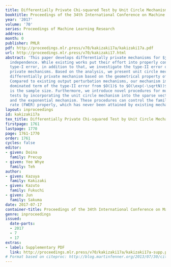 ```yaml
---
title: Differentially Private Chi-squared Test by Unit Circle Mechanism
booktitle: Proceedings of the 34th International Conference on Machine Learning
year: '2017'
volume: '70'
series: Proceedings of Machine Learning Research
address: 
month: 0
publisher: PMLR
pdf: http://proceedings.mlr.press/v70/kakizaki17a/kakizaki17a.pdf
url: http://proceedings.mlr.press/v70/kakizaki17.html
abstract: 'This paper develops differentially private mechanisms for $χ^2$ test of
  independence. While existing works put their effort into properly controlling the
  type-I error, in addition to that, we investigate the type-II error of differentially
  private mechanisms. Based on the analysis, we present unit circle mechanism: a novel
  differentially private mechanism based on the geometrical property of the test statistics.
  Compared to existing output perturbation mechanisms, our mechanism improves the
  dominated term of the type-II error from $O(1)$ to $O(\exp(-\sqrtN))$ where $N$
  is the sample size. Furthermore, we introduce novel procedures for multiple $χ^2$
  tests by incorporating the unit circle mechanism into the sparse vector technique
  and the exponential mechanism. These procedures can control the family-wise error
  rate (FWER) properly, which has never been attained by existing mechanisms.'
layout: inproceedings
id: kakizaki17a
tex_title: Differentially Private Chi-squared Test by Unit Circle Mechanism
firstpage: 1761
lastpage: 1770
page: 1761-1770
order: 1761
cycles: false
editor:
- given: Doina
  family: Precup
- given: Yee Whye
  family: Teh
author:
- given: Kazuya
  family: Kakizaki
- given: Kazuto
  family: Fukuchi
- given: Jun
  family: Sakuma
date: 2017-07-17
container-title: Proceedings of the 34th International Conference on Machine Learning
genre: inproceedings
issued:
  date-parts:
  - 2017
  - 7
  - 17
extras:
- label: Supplementary PDF
  link: http://proceedings.mlr.press/v70/kakizaki17a/kakizaki17a-supp.pdf
# Format based on citeproc: http://blog.martinfenner.org/2013/07/30/citeproc-yaml-for-bibliographies/
---
```

